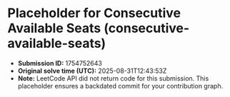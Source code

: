 # Placeholder for Consecutive Available Seats (consecutive-available-seats)

- **Submission ID:** 1754752643
- **Original solve time (UTC):** 2025-08-31T12:43:53Z
- **Note:** LeetCode API did not return code for this submission.
  This placeholder ensures a backdated commit for your contribution graph.
